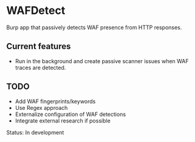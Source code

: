 # WAFDetect

Burp app that passively detects WAF presence from HTTP responses.

## Current features
* Run in the background and create passive scanner issues when WAF traces are detected.

## TODO
* Add WAF fingerprints/keywords
* Use Regex approach
* Externalize configuration of WAF detections
* Integrate external research if possible

Status: In development
